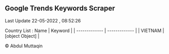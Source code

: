 

## Google Trends Keywords Scraper 
 
Last Update 22-05-2022 , 08:52:26

Country List :
 Name  | Keyword |
| ------------- | ------------- |
| VIETNAM | [object Object] |



© Abdul Muttaqin 
